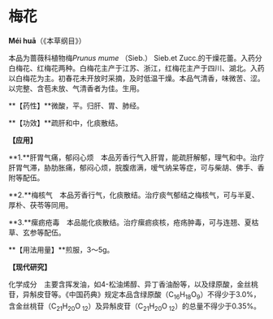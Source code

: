 # 梅花

**Méi huā**（《本草纲目》）

本品为蔷薇科植物梅*Prunus mume* （Sieb.） Sieb.et Zucc.的干燥花蕾。入药分白梅花、红梅花两种。白梅花主产于江苏、浙江，红梅花主产于四川、湖北。入药以白梅花为主。初春花未开放时采摘，及时低温干燥。本品气清香，味微苦、涩。以完整、含苞未放、气清香者为佳。生用。

**【药性】**微酸，平。归肝、胃、肺经。

**【功效】**疏肝和中，化痰散结。

**【应用】**

**1.**肝胃气痛，郁闷心烦　本品芳香行气入肝胃，能疏肝解郁，理气和中。治疗肝胃气滞，胁肋胀痛，郁闷心烦，脘腹痞满，嗳气纳呆等症，可与柴胡、佛手、香附等配伍。

**2.**梅核气　本品芳香行气，化痰散结。治疗痰气郁结之梅核气，可与半夏、厚朴、茯苓等同用。

**3.**瘰疬疮毒　本品能化痰散结。治疗瘰疬痰核，疮疡肿毒，可与连翘、夏枯草、玄参等配伍。

**【用法用量】**煎服，3～5g。

**【现代研究】**

化学成分　主要含挥发油，如4-松油烯醇、异丁香油酚等，以及绿原酸，金丝桃苷，异斛皮苷等。《中国药典》规定本品含绿原酸（C<sub>16</sub>H<sub>18</sub>O<sub>9</sub>）不得少于3.0%，含金丝桃苷（C<sub>21</sub>H<sub>20</sub>O<sub> 12</sub>）及异斛皮苷（C<sub>21</sub>H<sub>20</sub>O<sub> 12</sub>）的总量不得少于0.35%。